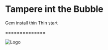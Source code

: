 Tampere int the Bubble
==============

Gem install thin
Thin start

==============

![Logo](https://cloud.githubusercontent.com/assets/5552897/4782901/d22de890-5d0c-11e4-96d7-dcc12a0d197c.png)
